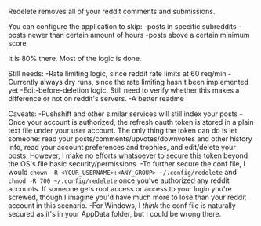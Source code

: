 Redelete removes all of your reddit comments and submissions. 

You can configure the application to skip:
-posts in specific subreddits
-posts newer than certain amount of hours
-posts above a certain minimum score

It is 80% there. Most of the logic is done.

Still needs:
-Rate limiting logic, since reddit rate limits at 60 req/min
-Currently always dry runs, since the rate limiting hasn't been implemented yet
-Edit-before-deletion logic. Still need to verify whether this makes a difference or not on reddit's servers.
-A better readme

Caveats:
-Pushshift and other similar services will still index your posts
-Once your account is authorized, the refresh oauth token is stored in a plain text file under your user account. The only thing the token can do is let someone: read your posts/comments/upvotes/downvotes and other history info, read your account preferences and trophies, and edit/delete your posts. However, I make no efforts whatsoever to secure this token beyond the OS's file basic security/permissions.
-To further secure the conf file, I would `chown -R <YOUR_USERNAME>:<ANY_GROUP> ~/.config/redelete` and `chmod -R 700 ~/.config/redelete` once you've authorized any reddit accounts. If someone gets root access or access to your login you're screwed, though I imagine you'd have much more to lose than your reddit account in this scenario.
-For Windows, I *think* the conf file is naturally secured as it's in your AppData folder, but I could be wrong there. 